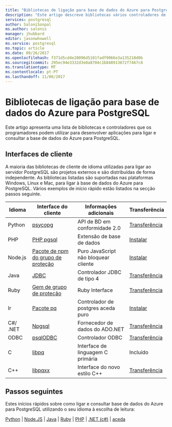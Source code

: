 ```yaml
---
title: "Bibliotecas de ligação para base de dados do Azure para PostgreSQL | Microsoft Docs"
description: "Este artigo descreve bibliotecas vários controladores de que os programadores podem utilizar quando programação de aplicações para ligar e consultar a base de dados do Azure para PostgreSQL e."
services: postgresql
author: SaloniSonpal
ms.author: salonis
manager: jhubbard
editor: jasonwhowell
ms.service: postgresql
ms.topic: article
ms.date: 09/26/2017
ms.openlocfilehash: f371d5cd4e20096d5101fadf9066e3a135218d0b
ms.sourcegitcommit: 295ec94e3332d3e0a8704c1b848913672f7467c8
ms.translationtype: MT
ms.contentlocale: pt-PT
ms.lasthandoff: 11/06/2017
---
```

# <a name="connection-libraries-for-azure-database-for-postgresql"></a>Bibliotecas de ligação para base de dados do Azure para PostgreSQL
Este artigo apresenta uma lista de bibliotecas e controladores que os programadores podem utilizar para desenvolver aplicações para ligar e consultar a base de dados do Azure para PostgreSQL.

## <a name="client-interfaces"></a>Interfaces de cliente
A maioria das bibliotecas de cliente de idioma utilizadas para ligar ao servidor PostgreSQL são projetos externos e são distribuídas de forma independente. As bibliotecas listadas são suportadas nas plataformas Windows, Linux e Mac, para ligar à base de dados do Azure para PostgreSQL. Vários exemplos de início rápido estão listados na secção passos seguinte.

| **Idioma** | **Interface do cliente** | **Informações adicionais** | **Transferência** |
|--------------|----------------------------------------------------------------|-------------------------------------|--------------------------------------------------------------------|
| Python | [psycopg](http://initd.org/psycopg/) | API de BD em conformidade 2.0 | [Transferência](http://initd.org/psycopg/download/) |
| PHP | [PHP pgsql](https://php.net/manual/en/book.pgsql.php) | Extensão de base de dados | [Instalar](https://secure.php.net/manual/en/pgsql.installation.php) |
| Node.js | [Pacote de npm do grupo de proteção](https://www.npmjs.com/package/pg) | Puro JavaScript não bloquear cliente | [Instalar](https://www.npmjs.com/package/pg) |
| Java | [JDBC](http://jdbc.postgresql.org/) | Controlador JDBC de tipo 4 | [Transferência](https://jdbc.postgresql.org/download.html)  |
| Ruby | [Gem de grupo de proteção](https://deveiate.org/code/pg/) | Ruby Interface | [Transferência](https://rubygems.org/downloads/pg-0.20.0.gem) |
| Ir | [Pacote pq](https://godoc.org/github.com/lib/pq) | Controlador de postgres aceda puro | [Instalar](https://github.com/lib/pq/blob/master/README.md) |
| C\#/ .NET | [Npgsql](http://www.npgsql.org/) | Fornecedor de dados do ADO.NET | [Transferência](https://www.microsoft.com/net/) |
| ODBC | [psqlODBC](https://odbc.postgresql.org/) | Controlador ODBC | [Transferência](http://www.postgresql.org/ftp/odbc/versions/) |
| C | [libpq](https://www.postgresql.org/docs/9.6/static/libpq.html) | Interface de linguagem C primária | Incluído |
| C++ | [libpqxx](http://pqxx.org/) | Interface do novo estilo C++ | [Transferência](http://pqxx.org/download/software/) |

## <a name="next-steps"></a>Passos seguintes
Estes inícios rápidos sobre como ligar e consultar base de dados do Azure para PostgreSQL utilizando o seu idioma à escolha de leitura:

[Python](./connect-python.md) | [Node.JS](./connect-nodejs.md) | [Java](./connect-java.md) | [Ruby](./connect-ruby.md) | [PHP](./connect-php.md)  |  [.NET (c#)](./connect-csharp.md) | [aceda](./connect-go.md)
